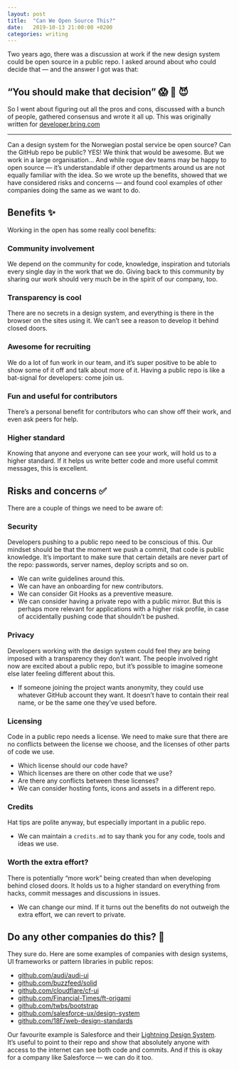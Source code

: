 ```yaml
---
layout: post
title:  "Can We Open Source This?"
date:   2019-10-13 21:00:00 +0200
categories: writing
---
```


Two years ago, there was a discussion at work if the new design system could be open source in a public repo. I asked around about who could decide that — and the answer I got was that:

## “You should make that decision” 😱 🤔 😈

So I went about figuring out all the pros and cons, discussed with a bunch of people, gathered consensus and wrote it all up. This was originally written for [developer.bring.com](https://developer.bring.com/blog/can-we-open-source-this/)

---

Can a design system for the Norwegian postal service be open source? Can the GitHub repo be public? YES! We think that would be awesome. But we work in a large organisation… And while rogue dev teams may be happy to open source — it’s understandable if other departments around us are not equally familiar with the idea. So we wrote up the benefits, showed that we have considered risks and concerns — and found cool examples of other companies doing the same as we want to do.

## Benefits ✨

Working in the open has some really cool benefits:

### Community involvement
We depend on the community for code, knowledge, inspiration and tutorials every single day in the work that we do. Giving back to this community by sharing our work should very much be in the spirit of our company, too.

### Transparency is cool
There are no secrets in a design system, and everything is there in the browser on the sites using it. We can’t see a reason to develop it behind closed doors.

### Awesome for recruiting
We do a lot of fun work in our team, and it’s super positive to be able to show some of it off and talk about more of it. Having a public repo is like a bat-signal for developers: come join us.

### Fun and useful for contributors
There’s a personal benefit for contributors who can show off their work, and even ask peers for help.

### Higher standard
Knowing that anyone and everyone can see your work, will hold us to a higher standard. If it helps us write better code and more useful commit messages, this is excellent.

## Risks and concerns ✅

There are a couple of things we need to be aware of:

### Security
Developers pushing to a public repo need to be conscious of this. Our mindset should be that the moment we push a commit, that code is public knowledge. It’s important to make sure that certain details are never part of the repo: passwords, server names, deploy scripts and so on.

* We can write guidelines around this.
* We can have an onboarding for new contributors.
* We can consider Git Hooks as a preventive measure.
* We can consider having a private repo with a public mirror. But this is perhaps more relevant for applications with a higher risk profile, in case of accidentally pushing code that shouldn’t be pushed.

### Privacy
Developers working with the design system could feel they are being imposed with a transparency they don’t want. The people involved right now are excited about a public repo, but it’s possible to imagine someone else later feeling different about this.

* If someone joining the project wants anonymity, they could use whatever GitHub account they want. It doesn’t have to contain their real name, or be the same one they’ve used before.

### Licensing
Code in a public repo needs a license. We need to make sure that there are no conflicts between the license we choose, and the licenses of other parts of code we use.

* Which license should our code have?
* Which licenses are there on other code that we use?
* Are there any conflicts between these licenses?
* We can consider hosting fonts, icons and assets in a different repo.

### Credits
Hat tips are polite anyway, but especially important in a public repo.

* We can maintain a `credits.md` to say thank you for any code, tools and ideas we use.

### Worth the extra effort?
There is potentially “more work” being created than when developing behind closed doors. It holds us to a higher standard  on everything from hacks, commit messages and discussions in issues.

* We can change our mind. If it turns out the benefits do not outweigh the extra effort, we can revert to private.

## Do any other companies do this? 🤔

They sure do. Here are some examples of companies with design systems, UI&nbsp;frameworks or pattern libraries in public repos:

* [github.com/audi/audi-ui](https://github.com/audi/audi-ui)
* [github.com/buzzfeed/solid](https://github.com/buzzfeed/solid)
* [github.com/cloudflare/cf-ui](https://github.com/cloudflare/cf-ui)
* [github.com/Financial-Times/ft-origami](https://github.com/Financial-Times/ft-origami)
* [github.com/twbs/bootstrap](https://github.com/twbs/bootstrap)
* [github.com/salesforce-ux/design-system](https://github.com/salesforce-ux/design-system)
* [github.com/18F/web-design-standards](https://github.com/18F/web-design-standards)

Our favourite example is Salesforce and their [Lightning Design System](https://www.lightningdesignsystem.com/). It’s&nbsp;useful to point to their repo and show that absolutely anyone with access to the internet can see both code and commits. And if this is okay for a company like Salesforce — we can do it too.
